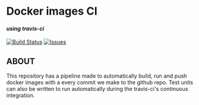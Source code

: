 # Docker images CI
#### *using travis-ci*
[![Build Status](https://travis-ci.com/kmehant/docker_images_ci.svg?token=cyZnrr6YYAifqkKNd75p&branch=master)](https://travis-ci.com/kmehant/docker_images_ci)
[![Issues](http://img.shields.io/github/issues/USER/REPO.svg)]( https://github.com/kmehant/docker_images_ci/issues )

## ABOUT 
This repository has a pipeline made to automatically build, run and push docker images with a every commit we make to the github repo.
Test units can also be written to run automatically during the travis-ci's continuous integration.
